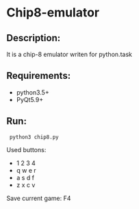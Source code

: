# Chip8-emulator

Description:
-----------
It is a chip-8 emulator writen for python.task

Requirements:
------------
- python3.5+
- PyQt5.9+
 
Run:
---
```
 python3 chip8.py
```

Used buttons:
* 1 2 3 4
* q w e r
* a s d f
* z x c v

Save current game: F4
